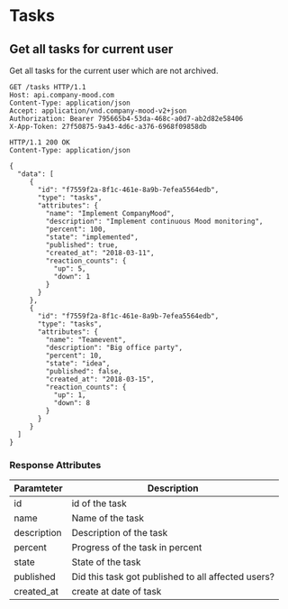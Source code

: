 # Tasks

## Get all tasks for current user

Get all tasks for the current user which are not archived.

```http
GET /tasks HTTP/1.1
Host: api.company-mood.com
Content-Type: application/json
Accept: application/vnd.company-mood-v2+json
Authorization: Bearer 795665b4-53da-468c-a0d7-ab2d82e58406
X-App-Token: 27f50875-9a43-4d6c-a376-6968f09858db
```

```http
HTTP/1.1 200 OK
Content-Type: application/json

{
  "data": [
     {
       "id": "f7559f2a-8f1c-461e-8a9b-7efea5564edb",
       "type": "tasks",
       "attributes": {
         "name": "Implement CompanyMood",
         "description": "Implement continuous Mood monitoring",
         "percent": 100,
         "state": "implemented",
         "published": true,
         "created_at": "2018-03-11",
         "reaction_counts": {
           "up": 5,
           "down": 1
         }
       }
     },
     {
       "id": "f7559f2a-8f1c-461e-8a9b-7efea5564edb",
       "type": "tasks",
       "attributes": {
         "name": "Teamevent",
         "description": "Big office party",
         "percent": 10,
         "state": "idea",
         "published": false,
         "created_at": "2018-03-15",
         "reaction_counts": {
           "up": 1,
           "down": 8
         }
       }
     }
  ]
}
```

### Response Attributes

Paramteter       | Description
-----------------|------------
id               | id of the task
name             | Name of the task
description      | Description of the task
percent          | Progress of the task in percent
state            | State of the task
published        | Did this task got published to all affected users?
created_at       | create at date of task
